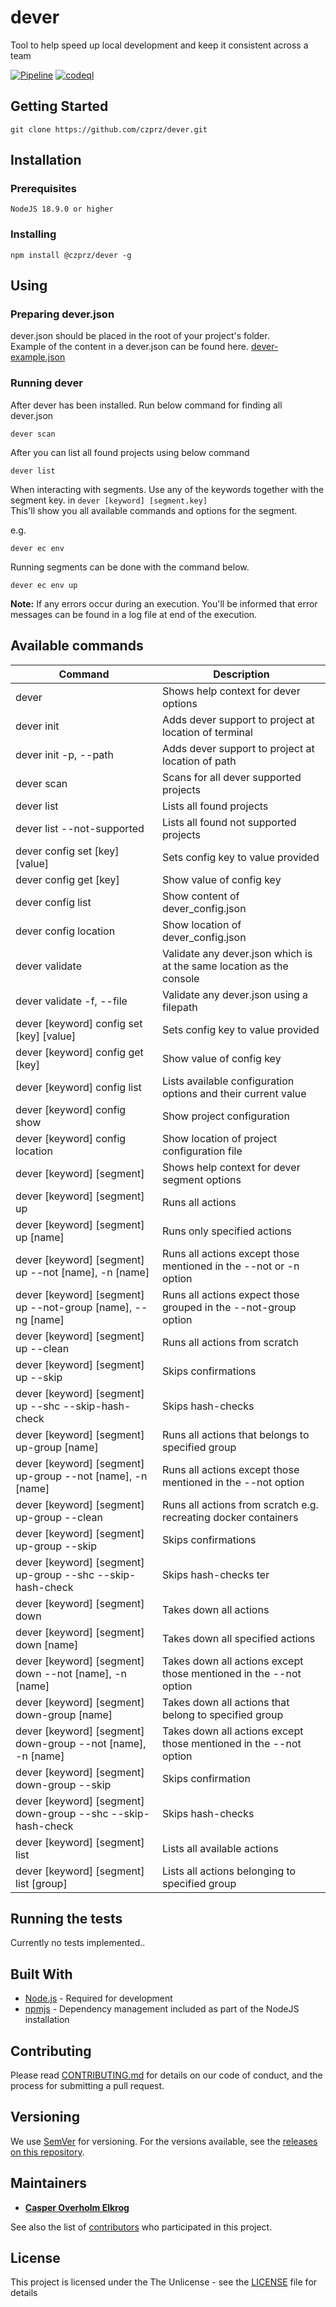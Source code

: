 # dever

Tool to help speed up local development and keep it consistent across a team

[![Pipeline](https://github.com/czprz/dever/actions/workflows/pipeline.yml/badge.svg?branch=main)](https://github.com/czprz/dever/actions/workflows/pipeline.yml)
[![codeql](https://github.com/czprz/dever/actions/workflows/codeql.yml/badge.svg)](https://github.com/czprz/dever/actions/workflows/codeql.yml)

## Getting Started

```
git clone https://github.com/czprz/dever.git
```

## Installation

### Prerequisites

```
NodeJS 18.9.0 or higher
```

### Installing

```
npm install @czprz/dever -g
```

## Using

### Preparing dever.json

dever.json should be placed in the root of your project's folder.<br>
Example of the content in a dever.json can be found here. [dever-example.json](dever-example.json)

### Running dever

After dever has been installed. Run below command for finding all dever.json

```
dever scan
```

After you can list all found projects using below command

```
dever list
```

When interacting with segments. Use any of the keywords together with the segment key.
in `dever [keyword] [segment.key]`<br>
This'll show you all available commands and options for the segment.

e.g.

```
dever ec env
```

Running segments can be done with the command below.

```
dever ec env up
```

**Note:** If any errors occur during an execution. You'll be informed that error messages can be found in a log file at
end of the execution.

## Available commands

| Command                                                      | Description                                                          |
|--------------------------------------------------------------|----------------------------------------------------------------------|
| dever                                                        | Shows help context for dever options                                 |
| dever init                                                   | Adds dever support to project at location of terminal                |
| dever init -p, --path                                        | Adds dever support to project at location of path                    |
| dever scan                                                   | Scans for all dever supported projects                               |
| dever list                                                   | Lists all found projects                                             |
| dever list --not-supported                                   | Lists all found not supported projects                               |
| dever config set [key] [value]                               | Sets config key to value provided                                    |
| dever config get [key]                                       | Show value of config key                                             |
| dever config list                                            | Show content of dever_config.json                                    |
| dever config location                                        | Show location of dever_config.json                                   |
| dever validate                                               | Validate any dever.json which is at the same location as the console |
| dever validate -f, --file                                    | Validate any dever.json using a filepath                             |
| dever [keyword] config set [key] [value]                     | Sets config key to value provided                                    |
| dever [keyword] config get [key]                             | Show value of config key                                             |
| dever [keyword] config list                                  | Lists available configuration options and their current value        |
| dever [keyword] config show                                  | Show project configuration                                           |
| dever [keyword] config location                              | Show location of project configuration file                          |
| dever [keyword] [segment]                                    | Shows help context for dever segment options                         |
| dever [keyword] [segment] up                                 | Runs all actions                                                     |
| dever [keyword] [segment] up [name]                          | Runs only specified actions                                          |
| dever [keyword] [segment] up --not [name], -n [name]         | Runs all actions except those mentioned in the --not or -n option    |
| dever [keyword] [segment] up --not-group [name], --ng [name] | Runs all actions expect those grouped in the --not-group option      |
| dever [keyword] [segment] up --clean                         | Runs all actions from scratch                                        |
| dever [keyword] [segment] up --skip                          | Skips confirmations                                                  |
| dever [keyword] [segment] up --shc --skip-hash-check         | Skips hash-checks                                                    |
| dever [keyword] [segment] up-group [name]                    | Runs all actions that belongs to specified group                     |
| dever [keyword] [segment] up-group --not [name], -n [name]   | Runs all actions except those mentioned in the --not option          |
| dever [keyword] [segment] up-group --clean                   | Runs all actions from scratch e.g. recreating docker containers      |
| dever [keyword] [segment] up-group --skip                    | Skips confirmations                                                  |
| dever [keyword] [segment] up-group --shc --skip-hash-check   | Skips hash-checks                 ter                                |
| dever [keyword] [segment] down                               | Takes down all actions                                               |
| dever [keyword] [segment] down [name]                        | Takes down all specified actions                                     |
| dever [keyword] [segment] down --not [name], -n [name]       | Takes down all actions except those mentioned in the --not option    |
| dever [keyword] [segment] down-group [name]                  | Takes down all actions that belong to specified group                |
| dever [keyword] [segment] down-group --not [name], -n [name] | Takes down all actions except those mentioned in the --not option    |
| dever [keyword] [segment] down-group --skip                  | Skips confirmation                                                   |
| dever [keyword] [segment] down-group --shc --skip-hash-check | Skips hash-checks                                                    |
| dever [keyword] [segment] list                               | Lists all available actions                                          |
| dever [keyword] [segment] list [group]                       | Lists all actions belonging to specified group                       |

## Running the tests

Currently no tests implemented..

## Built With

* [Node.js](https://nodejs.org/en/) - Required for development
* [npmjs](https://www.npmjs.com/) - Dependency management included as part of the NodeJS installation

## Contributing

Please read [CONTRIBUTING.md](CONTRIBUTING.md) for details on our code of conduct, and the process for submitting a pull
request.

## Versioning

We use [SemVer](http://semver.org/) for versioning. For the versions available, see
the [releases on this repository](https://github.com/czprz/dever/releases).

## Maintainers

* **[Casper Overholm Elkrog](https://github.com/czprz)**

See also the list of [contributors](https://github.com/czprz/dever/network/) who participated in this project.

## License

This project is licensed under the The Unlicense - see the [LICENSE](LICENSE) file for details
